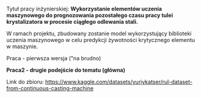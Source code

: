 Tytuł pracy inżynierskiej: **Wykorzystanie elementów uczenia maszynowego do prognozowania pozostałego czasu pracy tulei krystalizatora w procesie ciągłego odlewania stali.**

W ramach projektu, zbudowany zostanie model wykorzystujący biblioteki uczenia maszynowego w celu predykcji żywotności krytycznego elementu w maszynie.

Praca - pierwsza wersja ("na brudno)

**Praca2 - drugie podejście do tematu (główna)**

Link do zbioru: https://www.kaggle.com/datasets/yuriykatser/rul-dataset-from-continuous-casting-machine

